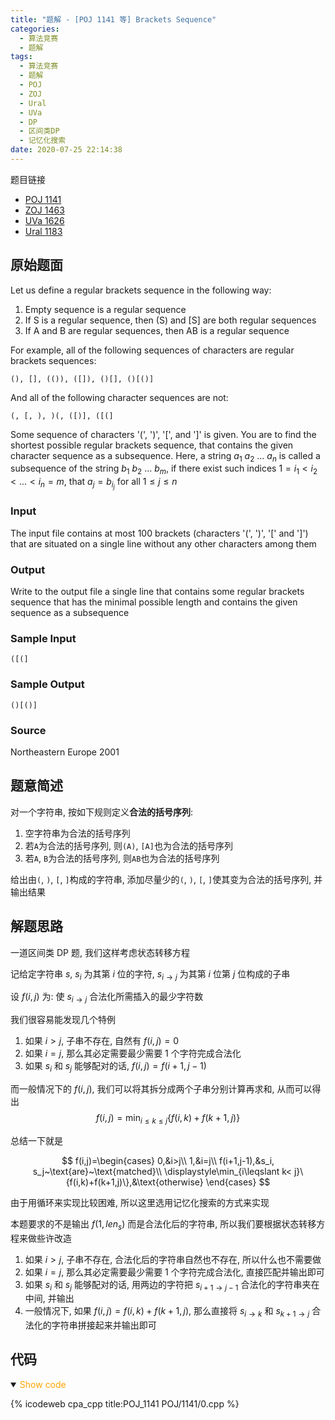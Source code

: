 ```yaml
---
title: "题解 - [POJ 1141 等] Brackets Sequence"
categories:
  - 算法竞赛
  - 题解
tags:
  - 算法竞赛
  - 题解
  - POJ
  - ZOJ
  - Ural
  - UVa
  - DP
  - 区间类DP
  - 记忆化搜索
date: 2020-07-25 22:14:38
---
```


题目链接

- [POJ 1141](https://vjudge.net/problem/POJ-1141/origin)
- [ZOJ 1463](https://vjudge.net/problem/ZOJ-1463/origin)
- [UVa 1626](https://vjudge.net/problem/UVA-1626/origin)
- [Ural 1183](https://vjudge.net/problem/URAL-1183/origin)

<!-- more -->

## 原始题面

Let us define a regular brackets sequence in the following way:

1. Empty sequence is a regular sequence
2. If S is a regular sequence, then (S) and [S] are both regular sequences
3. If A and B are regular sequences, then AB is a regular sequence

For example, all of the following sequences of characters are regular brackets sequences:

`(), [], (()), ([]), ()[], ()[()]`

And all of the following character sequences are not:

`(, [, ), )(, ([)], ([(]`

Some sequence of characters '(', ')', '[', and ']' is given. You are to find the shortest possible regular brackets sequence, that contains the given character sequence as a subsequence. Here, a string $a_1~a_2~...~a_n$ is called a subsequence of the string $b_1~b_2~...~b_m$, if there exist such indices $1 = i_1 < i_2 < ... < i_n = m$, that $a_j = b_{i_j}$ for all $1 \leqslant j \leqslant n$

### Input

The input file contains at most $100$ brackets (characters '(', ')', '[' and ']') that are situated on a single line without any other characters among them

### Output

Write to the output file a single line that contains some regular brackets sequence that has the minimal possible length and contains the given sequence as a subsequence

### Sample Input

```input1
([(]
```

### Sample Output

```output1
()[()]
```

### Source

Northeastern Europe 2001

## 题意简述

对一个字符串, 按如下规则定义**合法的括号序列**:

1. 空字符串为合法的括号序列
1. 若`A`为合法的括号序列, 则`(A)`, `[A]`也为合法的括号序列
1. 若`A`, `B`为合法的括号序列, 则`AB`也为合法的括号序列

给出由`(`, `)`, `[`, `]`构成的字符串, 添加尽量少的`(`, `)`, `[`, `]`使其变为合法的括号序列, 并输出结果

## 解题思路

一道区间类 DP 题, 我们这样考虑状态转移方程

记给定字符串 $s$, $s_i$ 为其第 $i$ 位的字符, $s_{i\to j}$ 为其第 $i$ 位第 $j$ 位构成的子串

设 $f(i,j)$ 为: 使 $s_{i\to j}$ 合法化所需插入的最少字符数

我们很容易能发现几个特例

1. 如果 $i>j$, 子串不存在, 自然有 $f(i,j)=0$
1. 如果 $i=j$, 那么其必定需要最少需要 $1$ 个字符完成合法化
1. 如果 $s_i$ 和 $s_j$ 能够配对的话, $f(i,j)=f(i+1,j-1)$

而一般情况下的 $f(i,j)$, 我们可以将其拆分成两个子串分别计算再求和, 从而可以得出
$$f(i,j)=\min_{i\leqslant k\leqslant j}\{f(i,k)+f(k+1,j)\}$$

总结一下就是

$$
f(i,j)=\begin{cases}
  0,&i>j\\
  1,&i=j\\
  f(i+1,j-1),&s_i, s_j~\text{are}~\text{matched}\\
  \displaystyle\min_{i\leqslant k< j}\{f(i,k)+f(k+1,j)\},&\text{otherwise}
\end{cases}
$$

由于用循环来实现比较困难, 所以这里选用记忆化搜索的方式来实现

本题要求的不是输出 $f(1,len_s)$ 而是合法化后的字符串, 所以我们要根据状态转移方程来做些许改造

1. 如果 $i>j$, 子串不存在, 合法化后的字符串自然也不存在, 所以什么也不需要做
1. 如果 $i=j$, 那么其必定需要最少需要 $1$ 个字符完成合法化, 直接匹配并输出即可
1. 如果 $s_i$ 和 $s_j$ 能够配对的话, 用两边的字符把 $s_{i+1\to j-1}$ 合法化的字符串夹在中间, 并输出
1. 一般情况下, 如果 $f(i,j)=f(i,k)+f(k+1,j)$, 那么直接将 $s_{i\to k}$ 和 $s_{k+1\to j}$ 合法化的字符串拼接起来并输出即可

## 代码

<details open>
<summary><font color='orange'>Show code</font></summary>

{% icodeweb cpa_cpp title:POJ_1141 POJ/1141/0.cpp %}

</details>
